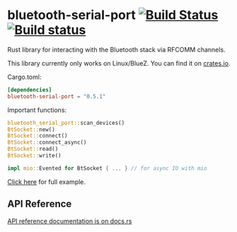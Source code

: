 # bluetooth-serial-port [![Build Status](https://travis-ci.org/Dushistov/bluetooth-serial-port.svg?branch=master)](https://travis-ci.org/Dushistov/bluetooth-serial-port) [![Build status](https://ci.appveyor.com/api/projects/status/uyg280ku24iau8g3/branch/master?svg=true)](https://ci.appveyor.com/project/Dushistov/bluetooth-serial-port/branch/master)

Rust library for interacting with the Bluetooth stack via RFCOMM channels.

This library currently only works on Linux/BlueZ. You can find it on
[crates.io](https://crates.io/crates/bluetooth-serial-port).

Cargo.toml:

```toml
[dependencies]
bluetooth-serial-port = "0.5.1"
```

Important functions:

```rust
bluetooth_serial_port::scan_devices()
BtSocket::new()
BtSocket::connect()
BtSocket::connect_async()
BtSocket::read()
BtSocket::write()

impl mio::Evented for BtSocket { ... } // for async IO with mio
```

[Click here](examples/example.rs) for full example.

## API Reference

[API reference documentation is on docs.rs](https://docs.rs/bluetooth-serial-port)
